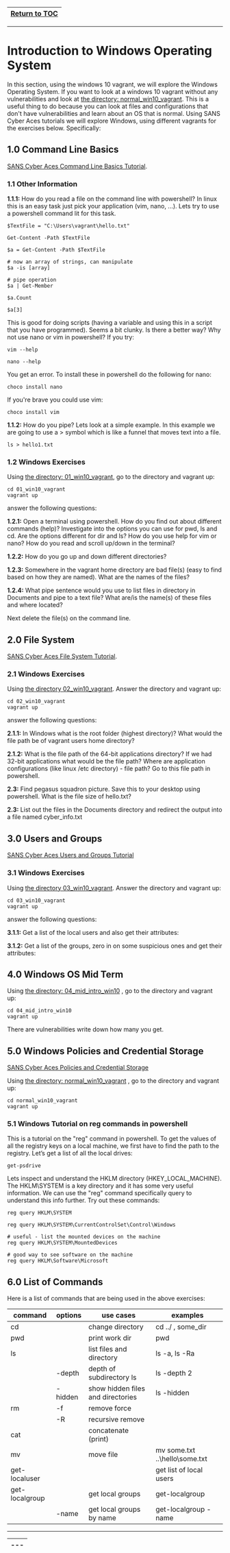 |[Return to TOC](00-Table-of-Contents.md)|
|---|

---

# Introduction to Windows Operating System

In this section, using the windows 10 vagrant, we will explore the Windows Operating
System. If you want to look at a windows 10 vagrant without any vulnerabilities 
and look at [the directory: normal_win10_vagrant](normal_win10_vagrant). This 
is a useful thing to do because you can look at files and configurations that 
don't have vulnerabilities and learn about an OS that is normal. Using SANS 
Cyber Aces tutorials we will explore Windows, using different vagrants 
for the exercises below. Specifically:

## 1.0 Command Line Basics
[SANS Cyber Aces Command Line Basics Tutorial](https://tutorials.cyberaces.org/tutorials/view/1-2-3.html).

### 1.1 Other Information
**1.1.1:**
How do you read a file on the command line with powershell? In linux this
is an easy task just pick your application (vim, nano, ...). Lets try
to use a powershell command lit for this task. 
```
$TextFile = "C:\Users\vagrant\hello.txt"

Get-Content -Path $TextFile

$a = Get-Content -Path $TextFile

# now an array of strings, can manipulate
$a -is [array]

# pipe operation
$a | Get-Member

$a.Count

$a[3]
```

This is good for doing scripts (having a variable and using this in a 
script that you have programmed). Seems a bit clunky. Is there a better
way? Why not use nano or vim in powershell? If you try:
```
vim --help

nano --help
```
You get an error. To install these in powershell do the following for nano:
```
choco install nano
```
If you're brave you could use vim:
```
choco install vim 
```

**1.1.2:**
How do you pipe? Lets look at a simple example. In this example we are going
to use a > symbol which is like a funnel that moves text into a file.
```
ls > hello1.txt

```

### 1.2 Windows Exercises
Using [the directory: 01_win10_vagrant](01_win10_vagrant), go to the
directory and vagrant up:
```
cd 01_win10_vagrant
vagrant up
```
answer the following questions:

**1.2.1:**
Open a terminal using powershell. How do you find out about different commands 
(help)? Investigate into the options you can use for pwd, ls and cd. Are 
the options different for dir and ls? How do you use help for vim or nano? How
do you read and scroll up/down in the terminal?

**1.2.2:**
How do you go up and down different directories?

**1.2.3:**
Somewhere in the vagrant home directory are bad file(s) (easy to find
based on how they are named). What are the names of the files?

**1.2.4:**
What pipe sentence would you use to list files in directory in Documents and 
pipe to a text file?  What are/is the name(s) of these files and where located? 

Next delete the file(s) on the command line. 

## 2.0 File System
[SANS Cyber Aces File System Tutorial](https://tutorials.cyberaces.org/tutorials/view/1-2-4.html).

### 2.1 Windows Exercises
Using [the directory 02_win10_vagrant](02_win10_vagrant). Answer the 
directory and vagrant up:
```
cd 02_win10_vagrant
vagrant up
```
answer the following questions:

**2.1.1:**
In Windows what is the root folder (highest directory)? What would the file 
path be of vagrant users home directory?

**2.1.2:**
What is the file path of the 64-bit applications directory? If we had 32-bit 
applications what would be the file path? Where are application configurations
(like linux /etc directory) - file path? Go to this file path in powershell.

**2.3:**
Find pegasus squadron picture. Save this to your desktop using powershell.
What is the file size of hello.txt?

**2.3:**
List out the files in the Documents directory and redirect the output into
a file named cyber_info.txt

## 3.0 Users and Groups 
[SANS Cyber Aces Users and Groups Tutorial](https://tutorials.cyberaces.org/tutorials/view/1-2-5.html)

### 3.1 Windows Exercises
Using [the directory 03_win10_vagrant](03_win10_vagrant). Answer the 
directory and vagrant up:
```
cd 03_win10_vagrant
vagrant up
```
answer the following questions:

**3.1.1:**
Get a list of the local users and also get their attributes:

**3.1.2:**
Get a list of the groups, zero in on some suspicious ones and
get their attributes:

## 4.0 Windows OS Mid Term
Using [the directory: 04_mid_intro_win10](04_mid_intro_win10) , go to the
directory and vagrant up:
```
cd 04_mid_intro_win10
vagrant up
```
There are vulnerabilities write down how many you get.

## 5.0 Windows Policies and Credential Storage
[SANS Cyber Aces Policies and Credential Storage](https://tutorials.cyberaces.org/tutorials/view/1-2-6.html)

Using [the directory: normal_win10_vagrant](normal_win10_vagrant) , go to the
directory and vagrant up:
```
cd normal_win10_vagrant 
vagrant up
```

### 5.1 Windows Tutorial on reg commands in powershell
This is a tutorial on the "reg" command in powershell. To get the values of 
all the registry keys on a local machine, we first have to find the path to 
the registry. Let’s get a list of all the local drives:
```
get-psdrive
```

Lets inspect and understand the HKLM directory (HKEY_LOCAL_MACHINE). The 
HKLM\SYSTEM is a key directory and it has some very useful information. We
can use the "reg" command specifically query to understand this info
further. Try out these commands:
```
reg query HKLM\SYSTEM

reg query HKLM\SYSTEM\CurrentControlSet\Control\Windows

# useful - list the mounted devices on the machine
reg query HKLM\SYSTEM\MountedDevices

# good way to see software on the machine
reg query HKLM\Software\Microsoft
```

## 6.0 List of Commands
Here is a list of commands that are being used in the above exercises:

|	command	|	options	|	use cases |	examples |
|-------|-------|-----|-------|
| cd |   | change directory | cd ../ , some_dir |
| pwd | | print work dir | pwd |
| ls | | list files and directory | ls -a, ls -Ra |
|    | -depth | depth of subdirectory ls | ls -depth 2 |
|    | -hidden | show hidden files and directories | ls -hidden |
| rm | -f | remove force | |
|    | -R | recursive remove | |
| cat |   | concatenate (print) | |
| mv |    | move file | mv some.txt ..\hello\some.txt |
| get-localuser | | | get list of local users | get-localuser |
| get-localgroup | | get local groups | get-localgroup |
| | -name | get local groups by name | get-localgroup -name |

---

|---|
|---|
